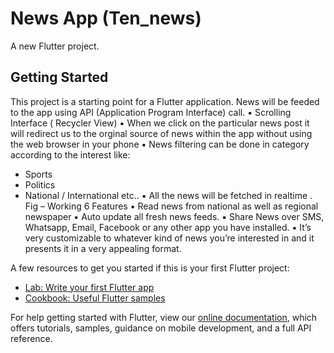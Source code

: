 # News App (Ten_news) 

A new Flutter project.

## Getting Started

This project is a starting point for a Flutter application.
News will be feeded to the app using API (Application Program
Interface) call.
▪ Scrolling Interface ( Recycler View)
▪ When we click on the particular news post it will redirect us to the
orginal source of news within the app without using the web
browser in your phone
▪ News filtering can be done in category according to the interest
like:
- Sports
- Politics
- National / International etc..
▪ All the news will be fetched in realtime .
Fig – Working
6
Features
▪ Read news from national as well as regional newspaper
▪ Auto update all fresh news feeds.
▪ Share News over SMS, Whatsapp, Email, Facebook or any other app
you have installed.
▪ It’s very customizable to whatever kind of news you’re interested
in and it presents it in a very appealing format.


A few resources to get you started if this is your first Flutter project:

- [Lab: Write your first Flutter app](https://flutter.dev/docs/get-started/codelab)
- [Cookbook: Useful Flutter samples](https://flutter.dev/docs/cookbook)

For help getting started with Flutter, view our
[online documentation](https://flutter.dev/docs), which offers tutorials,
samples, guidance on mobile development, and a full API reference.
